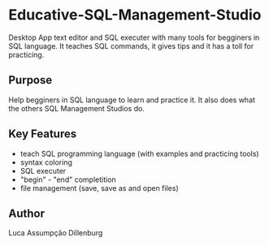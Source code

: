 # Educative-SQL-Management-Studio
Desktop App text editor and SQL executer with many tools for begginers in SQL language. It teaches SQL commands, it gives tips and it has a toll for practicing.

## Purpose
Help begginers in SQL language to learn and practice it. It also does what the others SQL Management Studios do.

## Key Features
 - teach SQL programming language (with examples and practicing tools)
 - syntax coloring
 - SQL executer
 - "begin" - "end" completition
 - file management (save, save as and open files)

## Author
Luca Assumpção Dillenburg

